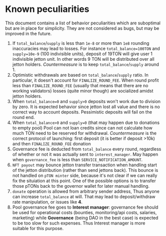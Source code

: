 # Known peculiarities
This document contains a list of behavior peculiarities which are suboptimal but are in place for simplicity. They are not considered as bugs, but may be improved in the future.  
1. If `total_balance`/`supply` is less than `1e-8` or more than `1e8` rounding inaccuracies may lead to losses. For instance `total_balance=100TON` and `supply=10e-9` (100 indivisible units), deposit of 19TON will give user 1 indivisible jetton unit. In other words 9 TON will be distributed over all jetton holders. *Countermeasure* is to keep `total_balance`/`supply` around 1.
2. Optimistic withdrawals are based on `total_balance`/`supply` ratio. In particular, it doesn't account for `FINALIZE_ROUND_FEE`. When round profit less than `FINALIZE_ROUND_FEE` (usually that means that there are no working validators) losses (quite minor though) are socialized amidst jetton holders.
3. When `total_balance=0` and `supply>0` deposits won't work due to division by zero. It is expected behavior since jetton lost all value and there is no correct way to account deposits. Pessimistic deposits will fail on the round end.
4. When `total_balance>0` and `supply=0` (that may happen due to donations to empty pool) Pool can not loan credits since can not calculate how much TON need to be reserved for withdrawal. *Countermeasure* is the correct protocol of launching: first deposit (it is better if deposit >10k) and then `FINALIZE_ROUND_FEE` donation
5. Governance fee is deducted from `total_balance` every round, regardless of whether or not it was actually sent to `interest_manager`. May happen when `governance_fee` is less than `SERVICE_NOTIFICATION_AMOUNT`.
6. `NFT payout` may bounce jetton transfer transaction when handling start of the jetton distribution (rather than send jettons back).  This bounce is not handled on `pTON minter` side, because it's not clear if we can really fix the situiation at this point. One of the possible options is to transfer those pTONs back to the governor wallet for later manual handling.
7. `donate` operation is allowed from arbitrary sender address, Thus anyone can increase `total_balance` at will. That may lead to deposit/withdraw rate manipulation, or issues like **4**.
8. Pool governance fee goes to **Interest manager**: governance fee should be used for operational costs (bounties, monitoring/api costs, salaries, marketing) while **Governance** (being DAO in the best case) is expected to be too slow for such expenses. Thus Interest manager is more suitable for this purpose.
